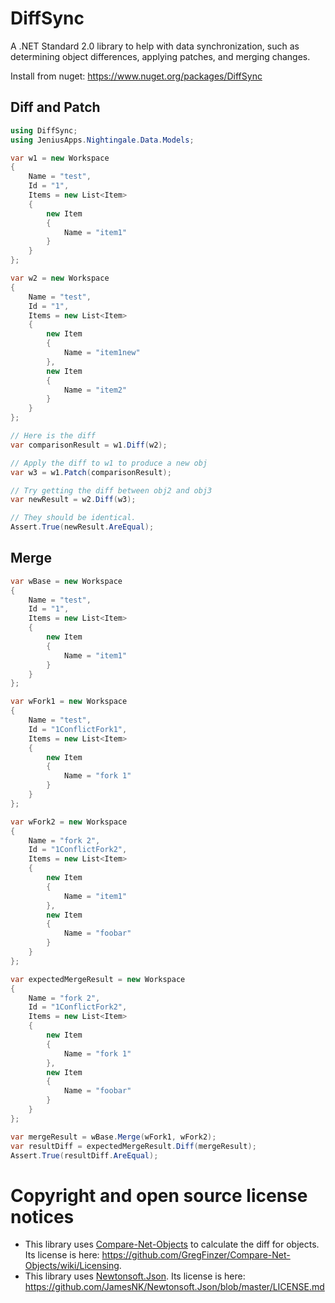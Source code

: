 # DiffSync
A .NET Standard 2.0 library to help with data synchronization, such as determining object differences, applying patches, and merging changes.

Install from nuget: https://www.nuget.org/packages/DiffSync

## Diff and Patch
```csharp
using DiffSync;
using JeniusApps.Nightingale.Data.Models;

var w1 = new Workspace
{
    Name = "test",
    Id = "1",
    Items = new List<Item>
    {
        new Item
        {
            Name = "item1"
        }
    }
};

var w2 = new Workspace
{
    Name = "test",
    Id = "1",
    Items = new List<Item>
    {
        new Item
        {
            Name = "item1new"
        },
        new Item
        {
            Name = "item2"
        }
    }
};

// Here is the diff
var comparisonResult = w1.Diff(w2);

// Apply the diff to w1 to produce a new obj
var w3 = w1.Patch(comparisonResult);

// Try getting the diff between obj2 and obj3
var newResult = w2.Diff(w3);

// They should be identical.
Assert.True(newResult.AreEqual);
```

## Merge
```csharp
var wBase = new Workspace
{
    Name = "test",
    Id = "1",
    Items = new List<Item>
    {
        new Item
        {
            Name = "item1"
        }
    }
};

var wFork1 = new Workspace
{
    Name = "test",
    Id = "1ConflictFork1",
    Items = new List<Item>
    {
        new Item
        {
            Name = "fork 1"
        }
    }
};

var wFork2 = new Workspace
{
    Name = "fork 2",
    Id = "1ConflictFork2",
    Items = new List<Item>
    {
        new Item
        {
            Name = "item1"
        },
        new Item
        {
            Name = "foobar"
        }
    }
};

var expectedMergeResult = new Workspace
{
    Name = "fork 2",
    Id = "1ConflictFork2",
    Items = new List<Item>
    {
        new Item
        {
            Name = "fork 1"
        },
        new Item
        {
            Name = "foobar"
        }
    }
};

var mergeResult = wBase.Merge(wFork1, wFork2);
var resultDiff = expectedMergeResult.Diff(mergeResult);
Assert.True(resultDiff.AreEqual);
```

# Copyright and open source license notices

- This library uses [Compare-Net-Objects](https://github.com/GregFinzer/Compare-Net-Objects) to calculate the diff for objects. Its license is here: https://github.com/GregFinzer/Compare-Net-Objects/wiki/Licensing.
- This library uses [Newtonsoft.Json](https://github.com/JamesNK/Newtonsoft.Json). Its license is here: https://github.com/JamesNK/Newtonsoft.Json/blob/master/LICENSE.md
